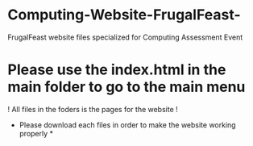 # Computing-Website-FrugalFeast-
FrugalFeast website files specialized for Computing Assessment Event

# Please use the index.html in the main folder to go to the main menu #

! All files in the foders is the pages for the website !

* Please download each files in order to make the website working properly *
